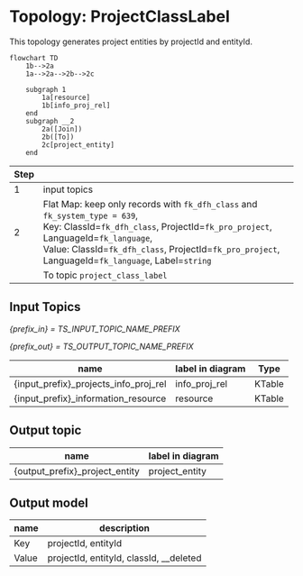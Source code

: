 # Topology: ProjectClassLabel

This topology generates project entities by projectId and entityId.

```mermaid
flowchart TD
    1b-->2a
    1a-->2a-->2b-->2c
   
    subgraph 1
        1a[resource]
        1b[info_proj_rel]
    end
    subgraph __2
        2a([Join])
        2b([To])
        2c[project_entity]
    end  
```

| Step |                                                                                                                                                                                                                                                                              |
|------|------------------------------------------------------------------------------------------------------------------------------------------------------------------------------------------------------------------------------------------------------------------------------|
| 1    | input topics                                                                                                                                                                                                                                                                 |
| 2    | Flat Map: keep only records with `fk_dfh_class` and `fk_system_type = 639`, <br/>Key: ClassId=`fk_dfh_class`, ProjectId=`fk_pro_project`, LanguageId=`fk_language`, <br/>Value: ClassId=`fk_dfh_class`, ProjectId=`fk_pro_project`, LanguageId=`fk_language`, Label=`string` |
|      | To topic `project_class_label`                                                                                                                                                                                                                                               |

## Input Topics

_{prefix_in} = TS_INPUT_TOPIC_NAME_PREFIX_

_{prefix_out} = TS_OUTPUT_TOPIC_NAME_PREFIX_

| name                                  | label in diagram | Type   |
|---------------------------------------|------------------|--------|
| {input_prefix}_projects_info_proj_rel | info_proj_rel    | KTable |
| {input_prefix}_information_resource   | resource         | KTable |

## Output topic

| name                           | label in diagram |
|--------------------------------|------------------|
| {output_prefix}_project_entity | project_entity   |

## Output model

| name  | description                             |
|-------|-----------------------------------------|
| Key   | projectId, entityId                     |
| Value | projectId, entityId, classId, __deleted |
